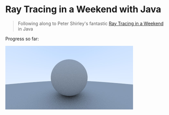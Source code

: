 # Ray Tracing in a Weekend with Java

> Following along to Peter Shirley's fantastic [Ray Tracing in a Weekend](http://www.realtimerendering.com/raytracing/Ray%20Tracing%20in%20a%20Weekend.pdf) in Java

Progress so far:

![out.jpg](out.jpg)
